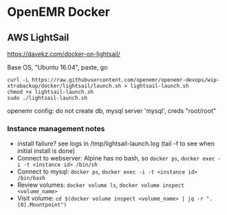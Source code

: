 # OpenEMR Docker

## AWS LightSail

https://davekz.com/docker-on-lightsail/

Base OS, "Ubuntu 16.04", paste, go
```
curl -L https://raw.githubusercontent.com/openemr/openemr-devops/wip-xtrabackup/docker/lightsail/launch.sh > lightsail-launch.sh
chmod +x lightsail-launch.sh
sudo ./lightsail-launch.sh
```

openemr config: do not create db, mysql server 'mysql', creds "root/root"

### Instance management notes

 * install failure? see logs in /tmp/lightsail-launch.log (tail -f to see when initial install is done)
 * Connect to webserver: Alpine has no bash, so `docker ps`, `docker exec -i -t <instance id> /bin/sh`
 * Connect to mysql: `docker ps`, `docker exec -i -t <instance id> /bin/bash`
 * Review volumes: `docker volume ls`, `docker volume inspect <volume_name>`
 * Visit volume: `cd $(docker volume inspect <volume_name> | jq -r ".[0].Mountpoint")`

